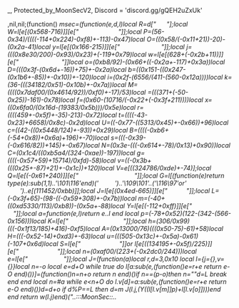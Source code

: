 _, Protected_by_MoonSecV2, Discord = 'discord.gg/gQEH2uZxUk'


,nil,nil;(function() _msec=(function(e,d,l)local R=d["​   ​​    "];local W=l[e[(0x568-716)]][e["                "]];local P=(56-0x34)/((((-114+0x224)-0xf8)+-113)-0x47)local O=((0x58/(-0x11+21))-20)-(0x2a-41)local y=l[e[(0x166-215)]][e["                   "]];local j=(((0x8e30/200)-0x93)/0x23)+(-119+0x79)local w=l[e[(628+(-0x2b+11))]][e["                "]]local o=(0xb8/92)-(0x66+((-0x2a+-117)+0x3a))local D=(((0x3f-(0x6d+-16))+75)+-0x2a)local b=((0x151-((0x247-(0x1b6+-85))+-0x10))+-120)local i=(0x2f-(6556/(411-(560-0x12a))))local k=(36-(((34182/0x51)-0x10b)+-0x7a))local M=((((0x7daf00/(0x4614/92))/0xf0)+-17)/53)local _=(((371+(-50-0x25))-161)-0x78)local f=(0x60-(10716/(-0x22+(-0x3f+211))))local x=((0x6fa0/(0x16d-(19383/0x5b)))/0x5e)local r=((((459+-0x5f)+-35)-213)-0x72)local t=((((-43-0x23)+6658)/0x8c)-0x2d)local U=((-0x77-((5313/0x45)+-0x66))+96)local c=((42-((0x5448/124)+-93))+0x29)local B=((((-0xb6+(-54+0x8))+0x6a)+196)+-70)local s=(((-0x39-(-0x616/82))+145)+-0x67)local N=(0x3e-(((-0x614+-78)/0x13)+0x90))local C=(0x1c4/((0xb5a4/(324-0xae))-197))local g=((((-0x57+59)+15714)/0xfd)-58)local v=((-0x3b+(((0x25+-87)+21)+-0x1c))+120)local V=e[((324786/0xde)+-74)];local Q=l[e[(-0x61+240)]][e["    ​              "]];local G=l[(function(e)return type(e):sub(1,1)..'\101\116'end)('  ​​    ')..'\109\101'..('\116\97'or'     ​  ')..e[(111452/0xbb)]];local J=l[e[(0x4ed-665)]][e["        "]];local L=(-0x3f+65)-(98-((-0x59+308)+-0x7b))local m=(-40+((0xd5330/113)/0xb8))-(0x5a+-88)local Y=l[e[(-112+0xff)]][e["                  "]];local a=function(e,l)return e..l end local p=(-78+0x52)*(122-(342-(566-0x156)))local K=l[e["      ​          "]];local h=(306/0x99)*(((-0x1f13/185)+416)-0xf5)local A=(0x13000/76)*(((0x50-75)-61)+58)local H=(((-0x52-14)+0xd3)+-63)local u=(((505-0x13c)+-0x5a)-0x61)*(-107+0x6d)local S=l[e["        ​ ​ "]]or l[e[((134195+-0x5f)/225)]][e["        ​ ​ "]];local n=(0xaf00/(223+(-0x2dc0/244)))local e=l[e["         ​  "]];local J=(function(a)local r,d=3,0x10 local l={j={},v={}}local n=-o local e=d+O while true do l[a:sub(e,(function()e=r+e return e-O end)())]=(function()n=n+o return n end)()if n==(p-o)then n=""d=L break end end local n=#a while e<n+O do l.v[d]=a:sub(e,(function()e=r+e return e-O end)())d=d+o if d%P==L then d=m J(l.j,(Y((l[l.v[m]]*p)+l[l.v[o]])))end end return w(l.j)end)("..:::MoonSec::..                ​  ​​       ​           ​                   ​     ​          ​       ​      ​  ​                 ​  ​         ​          ​                                                                               ​          ​                 ​ ​       ​        ​                   ​                   ​             ​​       ​                   ​        ​​                ​ ​            ​  ​               ​   ​                                        ​                    ​        ​                       ​                                       ​         ​        ​                  ​                                 ​​       ​            ​   ​             ​                ​             ​   ​     ​                                         ​   ​ ​                           ​            ​     ​                               ​     ​                 ​        ​           ​                  ​                         ​       ​​       ​          ​                   ​​                ​ ​            ​  ​               ​  ​                 ​                   ​                    ​        ​    ​                  ​                                   ​​       ​                                                                 ​​       ​                                 ​                ​ ​           ​        ​            ​                                  ​                     ​        ​     ​                    ​                ​                 ​​        ​       ​            ​    ​​                ​                 ​       ​            ​                                    ​             ​  ​     ​            ​                                      ​                      ​                     ​                                                ​   ​       ​         ​                                       ​               ​                     ​                  ​                  ​                ​    ​            ​                     ​      ​                              ​               ​       ​         ​ ​                                   ​      ​​    ​  ​        ​              ​         ​               ​                    ​​     ​        ​   ​     ​             ​                                           ​                   ​                           ​              ​         ​ ​​     ​                                    ​                 ​  ​    ​          ​ ​                                       ​               ​​       ​                           ​                                   ​ ​   ​                                ​    ​              ​                   ​  ​     ​       ​                                      ​                  ​        ​         ​                  ​                                ​​       ​          ​                       ​     ​         ​                  ​     ​                                ​                ​               ​             ​                        ​                                    ​       ​                        ​   ​                                     ​​       ​                                                ​ ​                         ​      ​                                                            ​ ​        ​     ​        ​        ​                 ​   ​                                 ​                  ​                                 ​​ ​     ​                              ​                ​             ​  ​     ​         ​  ​ ​                 ​                  ​                    ​        ​     ​                  ​                ​                  ​​        ​         ​                    ​ ​             ​               ​​       ​                              ​                ​            ​  ​     ​             ​                    ​                  ​                ​              ​     ​                                     ​                 ​​          ​         ​                  ​                ​                ​​       ​          ​                  ​                              ​  ​     ​            ​                    ​             ​                    ​        ​     ​  ​ ​             ​                  ​     ​          ​​        ​         ​                                   ​​               ​​       ​          ​                     ​     ​​                          ​               ​                                ​        ​                    ​         ​       ​                                  ​                 ​​        ​                           ​          ​    ​               ​​       ​          ​    ​             ​                 ​             ​        ​            ​                 ​                 ​                    ​​       ​     ​                  ​    ​           ​                 ​​        ​                         ​                                          ​               ​       ​    ​                                ​        ​    ​ ​ ​                      ​                                                        ​                   ​   ​                                             ​                  ​                        ​          ​​                      ​                                  ​ ​           ​  ​     ​                                ​                                ​   ​        ​                           ​                                      ​​        ​         ​   ​              ​                ​                        ​          ​                      ​         ​               ​        ​           ​        ​   ​     ​  ​               ​                ​   ​        ​                         ​ ​                               ​​                                    ​                ​               ​​       ​           ​ ​           ​   ​                ​            ​        ​         ​  ​ ​                                     ​                ​   ​        ​    ​                    ​                                   ​​        ​                         ​                                 ​             ​           ​                  ​                                       ​                                                  ​     ​                              ​     ​                                        ​             ​​       ​                          ​                                 ​​       ​         ​                                     ​ ​          ​  ​     ​            ​      ​                              ​                   ​​            ​                   ​               ​                 ​​       ​        ​          ​        ​                                 ​​       ​          ​                   ​                    ​              ​  ​                ​   ​                                    ​ ​                 ​       ​     ​                                   ​                   ​  ​     ​         ​                  ​               ​                         ​          ​                   ​                ​                   ​     ​                                 ​                ​               ​   ​        ​             ​        ​                ​              ​    ​                     ​​                                                              ​                           ​                  ​                                                                         ​    ​        ​​                   ​      ​                  ​              ​        ​​                                  ​                        ​​                         ​                                    ​    ​    ​                   ​       ​                      ​     ​                     ​​                   ​    ​                  ​                ​   ​                  ​               ​                                ​       ​                                                                               ​                                                           ​             ​                  ​                 ​ ​                     ​                                     ​    ​         ​         ​                                       ​                                          ​​                                       ​        ​     ​         ​                                    ​​                 ​                      ​                                          ​       ​                                                                  ​              ​   ​                       ​      ​      ​                                ​ ​             ​                              ​                    ​ ​  ​​  ​​                                    ​                    ​        ​                                                                                                       ​                                 ​    ​            ​                          ​                            ​                    ​    ​               ​                 ​           ​                 ​                  ​     ​                     ​​              ​               ​                 ​                 ​            ​                                                            ​      ​​  ​                                                                 ​  ​              ​                                                         ​           ​                        ​               ​​                                        ​      ​                                           ​    ​               ​                 ​       ​                                             ​          ​  ​                                                                 ​            ​  ​        ​                    ​                                                         ​                ​                   ​       ​                         ​  ​ ​                                            ​           ​        ​ ​     ​   ​                                                              ​       ​                                                                                                        ​  ​​             ​   ​                ​                                 ​         ​                            ​ ​                                                 ​         ​              ​          ​                      ​                   ​​    ​ ​​                  ​                           ​             ​   ​          ​ ​             ​                                     ​        ​         ​                                    ​  ​             ​     ​                  ​   ​                ​                                        ​                           ​   ​        ​                                      ​                                 ​                                                       ​                       ​                                                                      ​      ​           ​          ​    ​                                         ​                        ​        ​ ​                                               ​                     ​ ​   ​    ​                          ​                  ​                                                    ​    ​             ​                      ​                                                          ​                     ​                            ​                              ​                                    ​          ​         ​   ​            ​        ​ ​                                     ​      ​         ​           ​ ​   ​   ​                            ​                           ​  ​       ​           ​   ​                    ​       ​       ​                              ​               ​                                                           ​           ​    ​   ​   ​      ​​     ​                    ​                                                      ​                                  ​                        ​      ​                    ​             ​         ​               ​                                                              ​              ​                      ​                       ​​  ​     ​                            ​​            ​                      ​  ​                 ​​                 ​     ​                                    ​              ​                    ​                               ​  ​         ​                                                                              ​    ​            ​                    ​                ​                                   ​      ​                     ​                                                                ​                    ​                       ​               ​                               ​  ​              ​                           ​​                   ​       ​          ​​​  ​                                         ​                    ​  ​   ​     ​​            ​                                          ​    ​  ​                                                                           ​     ​                        ​                             ​      ​                                                                                      ​                        ​       ​         ​                     ​              ​                           ​  ​                                       ​  ​          ​         ​         ​                           ​                   ​    ​                                     ​      ​                 ​   ​         ​     ​        ​                  ​                                          ​                      ​            ​    ​            ​    ​   ​    ​       ​                             ​  ​            ​                                       ​                                   ​               ​         ​                                     ​       ​  ​          ​                              ​                                    ​             ​​                        ​   ​     ​              ​               ​    ​  ​       ​                          ​                                       ​   ​                     ​            ​                  ​    ​    ​    ​                       ​    ​                                         ​                    ​​                                                                                           ​              ​                    ​                ​                                        ​​                                                                   ​    ​        ​                  ​​                                ​        ​         ​                                        ​               ​  ​                ​   ​                    ​     ​             ​            ​                         ​                                            ​                            ​      ​                                                                                        ​               ​           ​                                            ​  ​                   ​            ​                     ​                 ​​        ​         ​                   ​​                                  ​​        ​           ​                  ​                 ​            ​        ​            ​ ​                 ​                 ​                ​   ​        ​     ​   ​   ​           ​  ​            ​                 ​​        ​                          ​ ​               ​                ​​       ​           ​                  ​      ​          ​              ​  ​                  ​                   ​                ​               ​   ​        ​       ​                    ​                ​                   ​       ​          ​                  ​               ​                 ​​      ​                    ​             ​                ​             ​  ​     ​            ​                                   ​                   ​        ​       ​                                     ​                   ​        ​         ​                  ​                 ​               ​​ ​     ​          ​                      ​                       ​      ​  ​                  ​                  ​                ​               ​   ​        ​     ​            ​                     ​                ​        ​         ​ ​                ​                ​                ​​                  ​                   ​                                  ​                                       ​                                 ​   ​        ​     ​                    ​                  ​ ​              ​​        ​         ​                                   ​        ​       ​​       ​          ​                ​               ​             ​  ​     ​                                  ​                                 ​    ​       ​                          ​                  ​                   ​​        ​         ​                                     ​                                        ​                  ​                ​                ​     ​          ​                      ​                                    ​   ​        ​           ​              ​                ​       ​        ​​        ​          ​                  ​                  ​               ​​       ​           ​                                    ​             ​  ​     ​            ​                    ​                ​                ​  ​                                    ​                ​                                              ​                          ​                          ​                  ​       ​       ​                                 ​        ​    ​             ​          ​                 ​                ​   ​                                 ​                   ​​                ​​                   ​        ​       ​           ​               ​                                                ​                             ​                             ​       ​              ​           ​                   ​             ​               ​                ​    ​ ​                            ​     ​    ​​         ​                                       ​           ​     ​                ​             ​                                     ​     ​  ​         ​    ​                                  ​          ​                                         ​  ​     ​                     ​     ​​  ​ ​            ​                                                         ​                         ​     ​                 ​  ​                     ​          ​                    ​      ​                          ​ ​ ​                  ​​                        ​   ​     ​   ​                ​                                              ​                 ​        ​                              ​      ​  ​          ​  ​                    ​      ​                            ​  ​                           ​         ​                              ​                ​                  ​                        ​                                             ​                                    ​         ​     ​        ​  ​                                ​        ​    ​            ​                                                           ​                                        ​​                ​                                                                         ​           ​    ​​      ​         ​                      ​                                  ​                ​     ​         ​   ​       ​                     ​  ​                                ​         ​      ​      ​              ​             ​                                                   ​     ​                              ​ ​                     ​           ​        ​     ​                                    ​      ​       ​                   ​         ​                                                           ​​       ​          ​         ​                ​                  ​       ​ ​                               ​  ​  ​                                       ​           ​              ​                                                     ​         ​                        ​     ​          ​   ​       ​                                ​       ​     ​                                                    ​              ​  ​     ​ ​                          ​                                     ​ ​                           ​          ​ ​                            ​        ​   ​  ​                                                               ​                                         ​          ​    ​                                                    ​                                             ​​     ​                       ​        ​   ​               ​​                ​     ​      ​                                                  ​             ​​         ​  ​   ​                                   ​  ​                           ​  ​            ​               ​    ​             ​             ​     ​                        ​               ​                 ​    ​                 ​               ​          ​       ​               ​​                                       ​                             ​  ​                    ​                                          ​                      ​       ​     ​                                    ​                 ​        ​                           ​ ​             ​                 ​​       ​         ​           ​           ​​                            ​  ​                ​  ​                                 ​                   ​       ​     ​      ​        ​                   ​                 ​​        ​ ​                          ​                                 ​​       ​    ​    ​                  ​                ​            ​                   ​  ​                                    ​ ​                          ​       ​                ​                     ​             ​​       ​                        ​                                   ​​       ​          ​                   ​   ​           ​ ​               ​        ​         ​  ​                                  ​     ​           ​                         ​              ​                                 ​​​       ​ ​                              ​                ​  ​            ​​      ​           ​                          ​       ​ ​          ​        ​              ​                    ​               ​                  ​   ​        ​         ​               ​ ​                                ​​        ​             ​              ​                 ​                  ​        ​           ​​            ​                    ​                 ​           ​                                 ​                                 ​  ​​                                  ​                                   ​         ​         ​​​          ​​   ​                 ​ ​                                    ​                                   ​                  ​      ​            ​                    ​ ​     ​   ​   ​                 ​  ​​        ​                          ​                                       ​         ​          ​                 ​                  ​ ​         ​   ​​       ​           ​ ​                      ​         ​              ​        ​            ​                 ​   ​                  ​             ​  ​ ​​              ​                     ​ ​         ​                      ​                                      ​                 ​                   ​      ​           ​ ​      ​         ​                   ​ ​          ​         ​         ​​ ​                                        ​                 ​            ​     ​                   ​   ​             ​                  ​​​       ​                         ​                                  ​​       ​          ​                 ​​                  ​ ​          ​  ​     ​         ​   ​ ​    ​                              ​ ​                              ​     ​  ​                 ​                ​                 ​ ​      ​        ​          ​        ​ ​                                 ​​      ​                              ​       ​          ​             ​         ​           ​             ​                      ​                            ​     ​                             ​     ​                   ​​         ​       ​                   ​           ​                    ​​        ​                              ​     ​                       ​  ​                   ​                  ​         ​       ​                           ​     ​              ​                     ​                  ​        ​        ​                   ​                ​                ​​       ​                            ​        ​                        ​       ​                             ​                 ​                  ​   ​       ​      ​             ​                     ​                  ​       ​         ​                                      ​                ​​                  ​          ​       ​                                ​                                  ​  ​                                 ​  ​        ​      ​                                        ​                 ​        ​         ​     ​                            ​                                       ​                 ​       ​                 ​      ​     ​          ​                   ​    ​                               ​  ​       ​       ​                                        ​                  ​        ​         ​​                 ​                 ​                 ​​       ​         ​                   ​                                 ​     ​                               ​                  ​                    ​   ​          ​     ​                                    ​                ​ ​     ​         ​​           ​                        ​                ​​       ​           ​                    ​                                ​                                ​  ​                                  ​  ​        ​      ​                    ​                   ​                ​        ​​        ​​                                      ​                                     ​                  ​                                  ​  ​     ​  ​                  ​        ​                                  ​  ​       ​                     ​    ​                  ​                 ​        ​         ​​​              ​                ​ ​                                 ​                 ​                   ​                  ​    ​          ​      ​              ​ ​     ​       ​                  ​   ​                                  ​                                        ​         ​         ​               ​                 ​            ​             ​         ​              ​                   ​             ​         ​          ​                     ​                   ​                ​  ​          ​         ​              ​                                 ​ ​                                 ​​                ​                ​​      ​           ​        ​         ​                   ​              ​       ​            ​                                      ​                 ​            ​     ​                    ​                      ​           ​  ​         ​                       ​​    ​                            ​​       ​         ​                    ​                   ​               ​                  ​  ​                                      ​                    ​        ​     ​            ​        ​           ​​                 ​   ​          ​                        ​     ​                             ​​      ​            ​                             ​       ​ ​            ​  ​     ​            ​ ​    ​                               ​                                     ​                 ​  ​                                ​ ​        ​        ​          ​       ​ ​                               ​​       ​          ​                   ​                     ​              ​  ​                    ​ ​               ​           ​      ​              ​    ​        ​     ​                        ​             ​                  ​​        ​       ​          ​       ​ ​               ​         ​     ​​      ​         ​         ​          ​                              ​  ​                  ​             ​                    ​       ​                     ​     ​                      ​              ​                 ​         ​         ​                   ​                                      ​​ ​                  ​                   ​ ​                       ​         ​                              ​         ​                ​          ​           ​          ​     ​  ​               ​                  ​                ​       ​         ​                                     ​               ​​         ​         ​                   ​                                ​                                ​  ​                        ​         ​  ​       ​     ​    ​                               ​         ​        ​                  ​                                    ​                           ​           ​                   ​       ​         ​                 ​ ​   ​          ​          ​        ​                                  ​    ​        ​                    ​     ​                     ​                 ​​                  ​​​              ​         ​      ​                                  ​                 ​                 ​                   ​     ​  ​         ​      ​             ​       ​                             ​  ​        ​    ​                      ​                                    ​         ​          ​                                     ​       ​       ​        ​            ​                        ​           ​     ​       ​        ​             ​      ​              ​               ​    ​             ​   ​        ​                        ​                    ​              ​                    ​                  ​                ​ ​     ​  ​    ​​       ​         ​                                        ​​            ​       ​            ​                    ​                                      ​  ​    ​             ​              ​                                 ​                                      ​​               ​       ​         ​     ​           ​        ​​                        ​            ​        ​            ​                                       ​                ​                                      ​        ​                           ​          ​                            ​                                  ​​      ​            ​                                     ​ ​            ​  ​     ​            ​ ​    ​                               ​                                     ​                    ​                                ​​       ​                          ​                  ​​           ​​       ​      ");local w=(0x38fa/221)local d=35 local l=o;local e={}e={[(103-(285-0xb7))]=function()local r,a,o,e=y(J,l,l+j);l=l+u;d=(d+(w*u))%n;return(((e+d-(w)+h*(u*P))%h)*((P*A)^P))+(((o+d-(w*P)+h*(P^j))%n)*(h*n))+(((a+d-(w*j)+A)%n)*h)+((r+d-(w*u)+A)%n);end,[(27+-0x19)]=function(e,e,e)local e=y(J,l,l);l=l+O;d=(d+(w))%n;return((e+d-(w)+A)%h);end,[(74+-0x47)]=function()local e,o=y(J,l,l+P);d=(d+(w*P))%n;l=l+P;return(((o+d-(w)+h*(P*u))%h)*n)+((e+d-(w*P)+n*(P^j))%h);end,[(92-(0x3700/160))]=function(d,e,l)if l then local e=(d/P^(e-o))%P^((l-O)-(e-o)+O);return e-e%o;else local e=P^(e-O);return(d%(e+e)>=e)and o or m;end;end,[(0x49-68)]=function()local l=e[(36+-0x23)]();local a=e[(0x1a-25)]();local r=o;local d=(e[(300/0x4b)](a,O,p+u)*(P^(p*P)))+l;local l=e[(56+-0x34)](a,21,31);local e=((-o)^e[((148-0x76)+-26)](a,32));if(l==m)then if(d==L)then return e*m;else l=O;r=L;end;elseif(l==(h*(P^j))-O)then return(d==m)and(e*(O/L))or(e*(m/L));end;return W(e,l-((n*(u))-o))*(r+(d/(P^H)));end,[((0x16134/137)/0x6e)]=function(a,r,r)local r;if(not a)then a=e[(0x8a/(237+-0x63))]();if(a==m)then return'';end;end;r=Q(J,l,l+a-o);l=l+a;local e=''for l=O,#r do e=V(e,Y((y(Q(r,l,l))+d)%n))d=(d+w)%h end return e;end}local function A(...)return{...},K('#',...)end local function J()local r={};local i={};local l={};local a={r,i,nil,l};local d={}local c=((0xcb+-117)-0x39)local n={[(-0x26+40)]=(function(l)return not(#l==e[(48/0x18)]())end),[(0x64-(271-0xae))]=(function(l)return e[(0x5b-86)]()end),[(0x61-96)]=(function(l)return e[(29-0x17)]()end),[(548/0x89)]=(function(l)local o=e[(0x402/171)]()local l=''local e=1 for d=1,#o do e=(e+c)%n l=V(l,Y((y(o:sub(d,d))+e)%h))end return l end)};a[3]=e[(0x38-54)]();for e=O,e[((0x4b72/174)/111)]()do i[e-O]=J();end;local l=e[(0x36-(0x4c3/23))]()for l=1,l do local e=e[(0x54-82)]();local o;local e=n[e%(-0x4f+110)];d[l]=e and e({});end;for a=1,e[(-97+(0x136-212))]()do local l=e[((613-0x15d)/132)]();if(e[(0x2ec/187)](l,o,O)==L)then local i=e[((142-0x55)-0x35)](l,P,j);local n=e[(134-0x82)](l,u,P+u);local l={e[(-0x37+(14442/0xf9))](),e[(372/0x7c)](),nil,nil};local c={[(0/(0xd5+-21))]=function()l[b]=e[(0x57/29)]();l[N]=e[(0x1e+(-0x17a/14))]();end,[(0x70-111)]=function()l[D]=e[(-0x33+52)]();end,[(0x45+(-0xb41/43))]=function()l[M]=e[((0x61+-72)+-24)]()-(P^p)end,[((23+-0x7b)+103)]=function()l[_]=e[(-0x17+24)]()-(P^p)l[s]=e[((18249/0x4d)/79)]();end};c[i]();if(e[(-43+0x2f)](n,O,o)==O)then l[x]=d[l[t]]end if(e[(97-(243-0x96))](n,P,P)==o)then l[_]=d[l[b]]end if(e[(29-0x19)](n,j,j)==O)then l[C]=d[l[C]]end r[a]=l;end end;return a;end;local function m(e,u,w)local n=e[P];local h=e[j];local V=e[o];return(function(...)local y=A local A=K('#',...)-O;local l=o;local Y={};local L={};local J={...};local e=o e*=-1 local j=e;local d={};local p=n;local h=h;local n=V;for e=0,A do if(e>=h)then Y[e-h]=J[e+O];else d[e]=J[e+o];end;end;local e=A-h+o local e;local h;while true do e=n[l];h=e[(-80+0x51)];a=(716896)while(-107+0xa1)>=h do a-= a a=(4131420)while(146-0x78)>=h do a-= a a=(8917666)while(-87+0x63)>=h do a-= a a=(1631286)while(205/0x29)>=h do a-= a a=(1879664)while(-78+0x50)>=h do a-= a a=(2046205)while(-0x1c+28)>=h do a-= a d[e[x]][d[e[b]]]=d[e[v]];break;end while(a)/((0x585-748))==3077 do a=(7904468)while((213-0x7f)-85)<h do a-= a local h;local a;d[e[r]]=w[e[D]];l=l+o;e=n[l];d[e[U]]=d[e[i]][e[g]];l=l+o;e=n[l];d[e[t]]=e[_];l=l+o;e=n[l];d[e[c]]=e[D];l=l+o;e=n[l];d[e[c]]=e[D];l=l+o;e=n[l];a=e[U]d[a]=d[a](S(d,a+o,e[b]))l=l+o;e=n[l];d[e[U]][e[D]]=d[e[N]];l=l+o;e=n[l];d[e[x]][e[D]]=e[B];l=l+o;e=n[l];d[e[x]]=d[e[M]][e[s]];l=l+o;e=n[l];a=e[t];h=d[e[M]];d[a+1]=h;d[a]=h[e[B]];break end while 3718==(a)/((4294-0x878))do d[e[t]]();break end;break;end break;end while(a)/(((1033074+-0x45)/255))==464 do a=(8244839)while(0x73+-112)>=h do a-= a local e=e[c]d[e]=d[e](S(d,e+o,j))break;end while 2131==(a)/(((-0x30c0/208)+0xf59))do a=(11538852)while h>(0x3c-56)do a-= a d[e[c]]=d[e[_]]%e[C];break end while(a)/((0x1ea4-3951))==2964 do d[e[x]]=e[i];break end;break;end break;end break;end while(a)/((0xe5c-1899))==918 do a=(8828406)while h<=(1160/0x91)do a-= a a=(2340199)while h<=(54-0x30)do a-= a local a;d[e[U]]=e[_];l=l+o;e=n[l];d[e[U]]=e[b];l=l+o;e=n[l];d[e[U]]=e[D];l=l+o;e=n[l];a=e[f]d[a]=d[a](S(d,a+o,e[D]))l=l+o;e=n[l];d[e[r]][e[i]]=d[e[g]];l=l+o;e=n[l];d[e[c]]=w[e[k]];l=l+o;e=n[l];d[e[x]]=d[e[k]][e[s]];l=l+o;e=n[l];d[e[t]]=e[D];l=l+o;e=n[l];d[e[x]]=e[b];l=l+o;e=n[l];d[e[r]]=e[i];break;end while 3617==(a)/((-0x1d+(1381-0x2c1)))do a=(7689660)while(0x230/(0x5a0/18))<h do a-= a local a;d[e[U]]=d[e[_]][e[g]];l=l+o;e=n[l];d[e[U]]=e[b];l=l+o;e=n[l];d[e[t]]=e[i];l=l+o;e=n[l];d[e[r]]=e[k];l=l+o;e=n[l];d[e[x]]=e[_];l=l+o;e=n[l];a=e[c]d[a]=d[a](S(d,a+o,e[k]))l=l+o;e=n[l];d[e[t]][e[M]]=d[e[N]];l=l+o;e=n[l];d[e[t]][e[D]]=e[s];l=l+o;e=n[l];d[e[x]][e[M]]=d[e[C]];l=l+o;e=n[l];d[e[x]]=w[e[D]];break end while 2865==(a)/(((16595172/0xe5)/27))do local a;d[e[x]]=e[M];l=l+o;e=n[l];d[e[U]]=e[b];l=l+o;e=n[l];d[e[c]]=e[k];l=l+o;e=n[l];d[e[f]]=e[i];l=l+o;e=n[l];a=e[t]d[a]=d[a](S(d,a+o,e[b]))l=l+o;e=n[l];d[e[U]][e[D]]=d[e[g]];l=l+o;e=n[l];d[e[c]]=w[e[i]];l=l+o;e=n[l];d[e[U]]=d[e[D]][e[N]];l=l+o;e=n[l];d[e[t]]=d[e[M]][e[v]];l=l+o;e=n[l];d[e[t]][e[M]]=d[e[N]];break end;break;end break;end while(a)/((5918-0xba8))==3009 do a=(6032672)while h<=(0x19a/(192-0x97))do a-= a a=(200988)while(0x5df/167)<h do a-= a local l=e[r];local o=d[e[b]];d[l+1]=o;d[l]=o[e[N]];break end while 1861==(a)/((0xdd+-113))do u[e[M]]=d[e[U]];break end;break;end while(a)/((-0x52+(0x767+-117)))==3557 do a=(75772)while(0x3e-51)<h do a-= a local e={d,e};e[o][e[P][x]]=e[P][N]+e[P][i];break end while 19==(a)/((0x1fa3-4111))do local h;local a;d[e[c]]=d[e[b]][e[g]];l=l+o;e=n[l];d[e[U]]=e[b];l=l+o;e=n[l];a=e[U]d[a]=d[a](d[a+O])l=l+o;e=n[l];d[e[U]]=w[e[i]];l=l+o;e=n[l];d[e[f]]=d[e[k]][e[B]];l=l+o;e=n[l];d[e[r]]=e[M];l=l+o;e=n[l];a=e[x]d[a]=d[a](d[a+O])l=l+o;e=n[l];d[e[r]]=w[e[i]];l=l+o;e=n[l];d[e[f]]=d[e[i]][e[B]];l=l+o;e=n[l];d[e[c]]=e[D];l=l+o;e=n[l];a=e[x]d[a]=d[a](d[a+O])l=l+o;e=n[l];d[e[t]]=w[e[D]];l=l+o;e=n[l];d[e[c]]=d[e[M]][e[C]];l=l+o;e=n[l];d[e[U]]=e[_];l=l+o;e=n[l];a=e[f]d[a]=d[a](d[a+O])l=l+o;e=n[l];d[e[r]]=w[e[i]];l=l+o;e=n[l];d[e[t]]=d[e[i]][e[B]];l=l+o;e=n[l];d[e[r]]=e[D];l=l+o;e=n[l];a=e[c]d[a]=d[a](d[a+O])l=l+o;e=n[l];d[e[r]]=w[e[M]];l=l+o;e=n[l];d[e[c]]=d[e[i]][e[N]];l=l+o;e=n[l];d[e[t]]=e[D];l=l+o;e=n[l];a=e[t]d[a]=d[a](d[a+O])l=l+o;e=n[l];d[e[r]]=w[e[M]];l=l+o;e=n[l];d[e[c]]=d[e[b]][e[g]];l=l+o;e=n[l];d[e[U]]=e[b];l=l+o;e=n[l];a=e[c]d[a]=d[a](d[a+O])l=l+o;e=n[l];d[e[r]]=w[e[b]];l=l+o;e=n[l];d[e[c]]=d[e[D]][e[C]];l=l+o;e=n[l];d[e[x]]=e[b];l=l+o;e=n[l];a=e[c]d[a]=d[a](d[a+O])l=l+o;e=n[l];d[e[U]]=w[e[k]];l=l+o;e=n[l];d[e[x]]=d[e[M]][e[s]];l=l+o;e=n[l];d[e[x]]=e[k];l=l+o;e=n[l];a=e[x]d[a]=d[a](d[a+O])l=l+o;e=n[l];d[e[t]]=w[e[M]];l=l+o;e=n[l];d[e[r]]=d[e[i]][e[N]];l=l+o;e=n[l];d[e[t]]=e[M];l=l+o;e=n[l];a=e[U]d[a]=d[a](d[a+O])l=l+o;e=n[l];d[e[x]]=w[e[b]];l=l+o;e=n[l];d[e[x]]=d[e[k]][e[g]];l=l+o;e=n[l];d[e[U]]=e[_];l=l+o;e=n[l];a=e[c]d[a]=d[a](d[a+O])l=l+o;e=n[l];d[e[t]]=w[e[M]];l=l+o;e=n[l];d[e[f]]=d[e[b]][e[N]];l=l+o;e=n[l];d[e[f]]=e[i];l=l+o;e=n[l];a=e[f]d[a]=d[a](d[a+O])l=l+o;e=n[l];d[e[U]]=w[e[_]];l=l+o;e=n[l];d[e[r]]=d[e[b]][e[v]];l=l+o;e=n[l];d[e[r]]=e[D];l=l+o;e=n[l];a=e[x]d[a]=d[a](d[a+O])l=l+o;e=n[l];d[e[r]]=w[e[_]];l=l+o;e=n[l];d[e[f]]=d[e[b]][e[B]];l=l+o;e=n[l];d[e[x]]=e[_];l=l+o;e=n[l];a=e[t]d[a]=d[a](d[a+O])l=l+o;e=n[l];d[e[x]]=w[e[i]];l=l+o;e=n[l];d[e[f]]=d[e[_]][e[N]];l=l+o;e=n[l];d[e[f]]=e[i];l=l+o;e=n[l];a=e[t]d[a]=d[a](d[a+O])l=l+o;e=n[l];d[e[U]]=w[e[M]];l=l+o;e=n[l];a=e[r];h=d[e[b]];d[a+1]=h;d[a]=h[e[N]];l=l+o;e=n[l];d[e[x]]=e[i];l=l+o;e=n[l];a=e[r]d[a]=d[a](S(d,a+o,e[b]))l=l+o;e=n[l];d[e[c]]=d[e[i]];l=l+o;e=n[l];d[e[U]]=e[i];l=l+o;e=n[l];d[e[r]][e[_]]=e[s];l=l+o;e=n[l];d[e[c]]=w[e[k]];l=l+o;e=n[l];d[e[r]]=d[e[b]][e[B]];l=l+o;e=n[l];d[e[c]][e[k]]=d[e[N]];l=l+o;e=n[l];d[e[U]]=w[e[i]];l=l+o;e=n[l];d[e[t]]=d[e[D]][e[N]];l=l+o;e=n[l];d[e[x]]=d[e[D]][e[s]];l=l+o;e=n[l];d[e[r]][e[M]]=d[e[B]];l=l+o;e=n[l];d[e[t]][e[k]]=e[C];l=l+o;e=n[l];d[e[r]][e[i]]=d[e[B]];l=l+o;e=n[l];d[e[t]]=w[e[D]];l=l+o;e=n[l];d[e[f]]=d[e[b]][e[C]];l=l+o;e=n[l];d[e[c]]=e[i];l=l+o;e=n[l];d[e[r]]=e[M];l=l+o;e=n[l];d[e[c]]=e[b];break end;break;end break;end break;end break;end while 3257==(a)/((0x157b-2761))do a=(10830105)while(147-0x80)>=h do a-= a a=(3199690)while h<=(0x6c+-93)do a-= a a=(1090440)while(-0x47+84)>=h do a-= a d[e[U]]=d[e[i]]-d[e[C]];break;end while(a)/((4706-0x948))==468 do a=(14084850)while(0x826/149)<h do a-= a w[e[i]]=d[e[f]];break end while(a)/((519870/0x81))==3495 do d[e[U]]();break end;break;end break;end while(a)/((259116/0x84))==1630 do a=(954883)while(-0x4b+92)>=h do a-= a a=(6538920)while h>(-0x7e+142)do a-= a if(d[e[U]]~=e[v])then l=l+O;else l=e[M];end;break end while(a)/((3535-0x703))==3758 do local a;d[e[t]]=u[e[i]];l=l+o;e=n[l];d[e[f]][e[_]]=e[v];l=l+o;e=n[l];d[e[r]]=w[e[M]];l=l+o;e=n[l];d[e[c]]=e[i];l=l+o;e=n[l];a=e[r]d[a](d[a+O])l=l+o;e=n[l];d[e[f]]=u[e[D]];l=l+o;e=n[l];d[e[f]][e[b]]=e[s];l=l+o;e=n[l];d[e[r]]=w[e[_]];l=l+o;e=n[l];d[e[f]]=e[_];l=l+o;e=n[l];a=e[c]d[a](d[a+O])l=l+o;e=n[l];d[e[c]]=u[e[M]];l=l+o;e=n[l];d[e[t]][e[i]]=e[C];l=l+o;e=n[l];d[e[U]]=w[e[b]];l=l+o;e=n[l];d[e[x]]=e[k];l=l+o;e=n[l];a=e[t]d[a](d[a+O])l=l+o;e=n[l];d[e[U]]=w[e[M]];l=l+o;e=n[l];d[e[U]]=e[_];l=l+o;e=n[l];a=e[U]d[a](d[a+O])l=l+o;e=n[l];d[e[x]]=u[e[b]];l=l+o;e=n[l];d[e[r]][e[_]]=e[N];l=l+o;e=n[l];d[e[t]]=w[e[_]];l=l+o;e=n[l];d[e[t]]=e[k];l=l+o;e=n[l];a=e[c]d[a](d[a+O])l=l+o;e=n[l];d[e[c]]=u[e[_]];l=l+o;e=n[l];d[e[f]][e[M]]=e[v];l=l+o;e=n[l];do return end;break end;break;end while 551==(a)/((0x706+-65))do a=(2406560)while h>(-0x65+119)do a-= a d[e[U]][d[e[_]]]=d[e[B]];break end while 2080==(a)/(((-70-0x19)+0x4e4))do if(d[e[r]]~=e[v])then l=l+O;else l=e[b];end;break end;break;end break;end break;end while 3315==(a)/((6566-(6617-0xcf6)))do a=(17616)while(110/0x5)>=h do a-= a a=(3049760)while(0x5d-73)>=h do a-= a local l=e[x]d[l]=d[l](S(d,l+o,e[k]))break;end while(a)/((0x879e4/204))==1120 do a=(2829706)while(0x690/80)<h do a-= a local a;d[e[x]]=u[e[_]];l=l+o;e=n[l];d[e[U]][e[k]]=e[B];l=l+o;e=n[l];d[e[t]]=w[e[i]];l=l+o;e=n[l];d[e[f]]=e[_];l=l+o;e=n[l];a=e[t]d[a](d[a+O])l=l+o;e=n[l];d[e[f]]=u[e[i]];l=l+o;e=n[l];d[e[c]][e[D]]=e[B];l=l+o;e=n[l];d[e[t]]=w[e[b]];l=l+o;e=n[l];d[e[U]]=e[D];l=l+o;e=n[l];a=e[r]d[a](d[a+O])l=l+o;e=n[l];d[e[r]]=u[e[i]];l=l+o;e=n[l];d[e[f]][e[b]]=e[B];l=l+o;e=n[l];d[e[c]]=w[e[_]];l=l+o;e=n[l];d[e[x]]=e[b];l=l+o;e=n[l];a=e[f]d[a](d[a+O])l=l+o;e=n[l];d[e[t]]=w[e[D]];l=l+o;e=n[l];d[e[f]]=e[i];l=l+o;e=n[l];a=e[x]d[a](d[a+O])l=l+o;e=n[l];d[e[f]]=u[e[k]];l=l+o;e=n[l];d[e[U]][e[_]]=e[s];l=l+o;e=n[l];d[e[r]]=w[e[M]];l=l+o;e=n[l];d[e[x]]=e[b];l=l+o;e=n[l];a=e[f]d[a](d[a+O])l=l+o;e=n[l];d[e[U]]=u[e[i]];l=l+o;e=n[l];d[e[r]][e[D]]=e[B];l=l+o;e=n[l];d[e[c]]=u[e[i]];l=l+o;e=n[l];d[e[c]]=d[e[M]][e[N]];l=l+o;e=n[l];if(d[e[f]]~=e[s])then l=l+O;else l=e[M];end;break end while(a)/((-0x1c+1091))==2662 do d[e[t]]=d[e[D]]%e[s];break end;break;end break;end while(a)/(((204805+-0x13)/0xba))==16 do a=(624726)while h<=(2304/0x60)do a-= a a=(1784666)while h>(134-0x6f)do a-= a local o=e[r];local n=d[o]local a=d[o+2];if(a>0)then if(n>d[o+1])then l=e[i];else d[o+3]=n;end elseif(n<d[o+1])then l=e[i];else d[o+3]=n;end break end while 827==(a)/((4385-0x8b3))do if d[e[x]]then l=l+o;else l=e[i];end;break end;break;end while(a)/((-102+0x454))==621 do a=(3420464)while(0x1130/176)<h do a-= a u[e[_]]=d[e[r]];break end while(a)/(((0x56b69-177597)/130))==2504 do local o=e[f];local n=d[o]local a=d[o+2];if(a>0)then if(n>d[o+1])then l=e[k];else d[o+3]=n;end elseif(n<d[o+1])then l=e[M];else d[o+3]=n;end break end;break;end break;end break;end break;end break;end while(a)/((-29+0xea7))==1110 do a=(11942700)while h<=(0x3c+-20)do a-= a a=(1519560)while((0xd4+-66)-113)>=h do a-= a a=(7821609)while(0x75-88)>=h do a-= a a=(6532370)while h<=((-11187/0x71)+0x7e)do a-= a d[e[c]]=e[D];break;end while 2834==(a)/((4732-0x97b))do a=(1884888)while(76-0x30)<h do a-= a local x=p[e[i]];local r;local o={};r=G({},{__index=function(l,e)local e=o[e];return e[1][e[2]];end,__newindex=function(d,e,l)local e=o[e]e[1][e[2]]=l;end;});for a=1,e[C]do l=l+O;local e=n[l];if e[(-36+0x25)]==41 then o[a-1]={d,e[b]};else o[a-1]={u,e[D]};end;L[#L+1]=o;end;d[e[f]]=m(x,r,w);break end while 846==(a)/((2273+-0x2d))do d[e[U]]=(e[M]~=0);break end;break;end break;end while 2837==(a)/((636867/0xe7))do a=(7216726)while(122+-0x5b)>=h do a-= a a=(144339)while(162-(29700/0xe1))<h do a-= a if(d[e[x]]==d[e[C]])then l=l+O;else l=e[D];end;break end while(a)/((0xea5+-48))==39 do local a;a=e[x]d[a](S(d,a+O,e[b]))l=l+o;e=n[l];d[e[c]][e[i]]=e[C];l=l+o;e=n[l];d[e[r]][e[b]]=d[e[B]];l=l+o;e=n[l];d[e[U]][e[D]]=e[B];l=l+o;e=n[l];d[e[f]][e[i]]=d[e[B]];l=l+o;e=n[l];d[e[r]]=w[e[i]];l=l+o;e=n[l];d[e[t]]=d[e[_]][e[g]];l=l+o;e=n[l];d[e[f]]=e[D];l=l+o;e=n[l];d[e[c]]=e[k];l=l+o;e=n[l];d[e[U]]=e[D];l=l+o;e=n[l];a=e[U]d[a]=d[a](S(d,a+o,e[b]))l=l+o;e=n[l];d[e[c]][e[k]]=d[e[B]];l=l+o;e=n[l];d[e[x]][e[M]]=e[B];l=l+o;e=n[l];d[e[x]]=w[e[_]];l=l+o;e=n[l];d[e[t]]=d[e[k]][e[N]];l=l+o;e=n[l];d[e[x]]=e[_];l=l+o;e=n[l];d[e[t]]=e[i];l=l+o;e=n[l];d[e[x]]=e[M];l=l+o;e=n[l];d[e[t]]=e[b];l=l+o;e=n[l];a=e[U]d[a]=d[a](S(d,a+o,e[D]))l=l+o;e=n[l];d[e[f]][e[i]]=d[e[B]];l=l+o;e=n[l];d[e[c]]=w[e[D]];l=l+o;e=n[l];d[e[c]]=d[e[M]][e[s]];l=l+o;e=n[l];d[e[r]]=e[M];l=l+o;e=n[l];d[e[x]]=e[i];l=l+o;e=n[l];d[e[x]]=e[b];l=l+o;e=n[l];d[e[f]]=e[i];l=l+o;e=n[l];a=e[t]d[a]=d[a](S(d,a+o,e[k]))l=l+o;e=n[l];d[e[r]][e[D]]=d[e[s]];l=l+o;e=n[l];d[e[U]][e[M]]=e[C];l=l+o;e=n[l];d[e[x]][e[M]]=d[e[C]];l=l+o;e=n[l];d[e[t]]=w[e[b]];l=l+o;e=n[l];d[e[x]]=d[e[_]][e[C]];l=l+o;e=n[l];d[e[t]]=e[D];l=l+o;e=n[l];d[e[t]]=e[_];l=l+o;e=n[l];d[e[r]]=e[M];l=l+o;e=n[l];a=e[x]d[a]=d[a](S(d,a+o,e[i]))l=l+o;e=n[l];d[e[f]][e[k]]=d[e[C]];l=l+o;e=n[l];d[e[x]][e[i]]=e[s];l=l+o;e=n[l];d[e[f]]=w[e[b]];l=l+o;e=n[l];d[e[x]]=d[e[i]][e[v]];l=l+o;e=n[l];d[e[x]]=e[i];l=l+o;e=n[l];d[e[c]]=e[_];l=l+o;e=n[l];d[e[r]]=e[M];l=l+o;e=n[l];d[e[r]]=e[k];l=l+o;e=n[l];a=e[f]d[a]=d[a](S(d,a+o,e[k]))l=l+o;e=n[l];d[e[x]][e[D]]=d[e[g]];l=l+o;e=n[l];d[e[U]]=w[e[_]];l=l+o;e=n[l];d[e[x]]=d[e[i]][e[N]];l=l+o;e=n[l];d[e[U]]=d[e[k]][e[B]];l=l+o;e=n[l];d[e[t]][e[D]]=d[e[s]];l=l+o;e=n[l];d[e[f]][e[M]]=e[C];l=l+o;e=n[l];d[e[x]]=w[e[k]];l=l+o;e=n[l];d[e[x]]=d[e[D]][e[v]];l=l+o;e=n[l];d[e[f]]=e[k];l=l+o;e=n[l];d[e[f]]=e[_];l=l+o;e=n[l];d[e[x]]=e[D];l=l+o;e=n[l];a=e[f]d[a]=d[a](S(d,a+o,e[_]))l=l+o;e=n[l];d[e[r]][e[D]]=d[e[N]];l=l+o;e=n[l];d[e[t]][e[k]]=e[B];l=l+o;e=n[l];d[e[r]][e[k]]=d[e[s]];l=l+o;e=n[l];d[e[r]]=w[e[D]];l=l+o;e=n[l];d[e[c]]=d[e[D]][e[v]];l=l+o;e=n[l];d[e[c]]=e[b];l=l+o;e=n[l];d[e[x]]=e[b];l=l+o;e=n[l];d[e[r]]=e[_];l=l+o;e=n[l];a=e[r]d[a]=d[a](S(d,a+o,e[i]))l=l+o;e=n[l];d[e[t]][e[b]]=d[e[C]];l=l+o;e=n[l];d[e[r]][e[M]]=e[s];l=l+o;e=n[l];d[e[U]]=w[e[b]];l=l+o;e=n[l];d[e[r]]=d[e[i]][e[s]];l=l+o;e=n[l];d[e[U]]=e[_];l=l+o;e=n[l];d[e[c]]=e[b];l=l+o;e=n[l];d[e[r]]=e[b];l=l+o;e=n[l];d[e[U]]=e[i];l=l+o;e=n[l];a=e[r]d[a]=d[a](S(d,a+o,e[i]))l=l+o;e=n[l];d[e[c]][e[i]]=d[e[s]];l=l+o;e=n[l];d[e[U]]=w[e[D]];l=l+o;e=n[l];d[e[r]]=d[e[M]][e[N]];l=l+o;e=n[l];d[e[r]]=e[i];break end;break;end while(a)/((0x1732-2996))==2453 do a=(10099680)while h>(0x1040/130)do a-= a local l=e[U]d[l]=d[l](S(d,l+o,e[k]))break end while 2544==(a)/((4055+-0x55))do if(d[e[f]]~=d[e[B]])then l=l+O;else l=e[_];end;break end;break;end break;end break;end while(a)/((4761-0x970))==648 do a=(1551385)while h<=(-0x4f+115)do a-= a a=(8538299)while h<=(74+-0x28)do a-= a d[e[c]][e[D]]=e[N];break;end while 2263==(a)/((7632-0xf13))do a=(202652)while(2345/0x43)<h do a-= a local o=d[e[N]];if not o then l=l+O;else d[e[f]]=o;l=e[k];end;break end while(a)/((0x3748/122))==1747 do d[e[c]]=m(p[e[D]],nil,w);break end;break;end break;end while(a)/((0x305+-36))==2105 do a=(9160305)while((7551+-0x41)/197)>=h do a-= a a=(12457017)while(7918/0xd6)<h do a-= a d[e[U]]=d[e[_]][e[g]];break end while(a)/(((6491+-0x16)-3292))==3921 do local a;a=e[t]d[a](S(d,a+O,e[D]))l=l+o;e=n[l];d[e[c]][e[M]]=e[s];l=l+o;e=n[l];d[e[c]][e[i]]=d[e[C]];l=l+o;e=n[l];d[e[f]][e[k]]=e[B];l=l+o;e=n[l];d[e[t]][e[i]]=d[e[N]];l=l+o;e=n[l];d[e[c]]=w[e[b]];l=l+o;e=n[l];d[e[f]]=d[e[k]][e[s]];l=l+o;e=n[l];d[e[U]]=e[b];l=l+o;e=n[l];d[e[t]]=e[_];l=l+o;e=n[l];d[e[c]]=e[M];l=l+o;e=n[l];a=e[U]d[a]=d[a](S(d,a+o,e[i]))l=l+o;e=n[l];d[e[U]][e[k]]=d[e[N]];l=l+o;e=n[l];d[e[f]][e[_]]=e[C];l=l+o;e=n[l];d[e[f]]=w[e[M]];l=l+o;e=n[l];d[e[x]]=d[e[_]][e[C]];l=l+o;e=n[l];d[e[f]]=e[i];l=l+o;e=n[l];d[e[f]]=e[M];l=l+o;e=n[l];d[e[c]]=e[_];l=l+o;e=n[l];a=e[t]d[a]=d[a](S(d,a+o,e[k]))l=l+o;e=n[l];d[e[t]][e[b]]=d[e[C]];l=l+o;e=n[l];d[e[U]][e[M]]=e[g];l=l+o;e=n[l];d[e[c]][e[D]]=e[s];l=l+o;e=n[l];d[e[U]][e[i]]=e[v];l=l+o;e=n[l];d[e[r]]=w[e[_]];l=l+o;e=n[l];d[e[f]]=d[e[M]][e[C]];l=l+o;e=n[l];d[e[x]]=e[_];l=l+o;e=n[l];d[e[U]]=e[_];l=l+o;e=n[l];d[e[x]]=e[_];l=l+o;e=n[l];d[e[U]]=e[b];l=l+o;e=n[l];a=e[t]d[a]=d[a](S(d,a+o,e[k]))l=l+o;e=n[l];d[e[U]][e[i]]=d[e[s]];l=l+o;e=n[l];d[e[x]]=w[e[_]];l=l+o;e=n[l];d[e[f]]=d[e[k]][e[C]];l=l+o;e=n[l];d[e[r]]=e[_];l=l+o;e=n[l];d[e[r]]=e[i];l=l+o;e=n[l];d[e[t]]=e[_];l=l+o;e=n[l];d[e[x]]=e[b];l=l+o;e=n[l];a=e[f]d[a]=d[a](S(d,a+o,e[i]))l=l+o;e=n[l];d[e[f]][e[D]]=d[e[s]];l=l+o;e=n[l];d[e[x]][e[i]]=e[g];l=l+o;e=n[l];d[e[c]]=w[e[k]];l=l+o;e=n[l];d[e[r]]=d[e[i]][e[C]];l=l+o;e=n[l];d[e[c]]=d[e[D]][e[C]];l=l+o;e=n[l];d[e[x]][e[i]]=d[e[s]];l=l+o;e=n[l];d[e[f]][e[k]]=e[N];l=l+o;e=n[l];d[e[x]]=w[e[i]];l=l+o;e=n[l];d[e[r]]=d[e[b]][e[g]];l=l+o;e=n[l];d[e[f]]=e[_];l=l+o;e=n[l];d[e[f]]=e[k];l=l+o;e=n[l];d[e[c]]=e[i];l=l+o;e=n[l];a=e[c]d[a]=d[a](S(d,a+o,e[k]))l=l+o;e=n[l];d[e[r]][e[D]]=d[e[B]];l=l+o;e=n[l];d[e[r]][e[i]]=e[N];l=l+o;e=n[l];d[e[x]][e[b]]=e[N];l=l+o;e=n[l];d[e[f]]=w[e[M]];l=l+o;e=n[l];d[e[r]]=d[e[D]][e[C]];l=l+o;e=n[l];d[e[t]]=e[k];l=l+o;e=n[l];d[e[c]]=e[M];l=l+o;e=n[l];d[e[U]]=e[b];l=l+o;e=n[l];a=e[U]d[a]=d[a](S(d,a+o,e[k]))l=l+o;e=n[l];d[e[U]][e[_]]=d[e[N]];l=l+o;e=n[l];d[e[t]][e[b]]=e[g];l=l+o;e=n[l];d[e[t]]=w[e[_]];l=l+o;e=n[l];d[e[f]]=d[e[k]][e[C]];l=l+o;e=n[l];d[e[U]]=d[e[_]][e[B]];l=l+o;e=n[l];d[e[r]][e[b]]=d[e[C]];l=l+o;e=n[l];d[e[U]]=w[e[D]];l=l+o;e=n[l];d[e[t]]=d[e[M]][e[B]];l=l+o;e=n[l];d[e[U]]=d[e[k]][e[v]];l=l+o;e=n[l];d[e[U]][e[i]]=d[e[B]];l=l+o;e=n[l];d[e[c]][e[M]]=e[s];l=l+o;e=n[l];d[e[r]][e[_]]=d[e[v]];l=l+o;e=n[l];d[e[U]]=w[e[b]];l=l+o;e=n[l];d[e[c]]=d[e[_]][e[v]];l=l+o;e=n[l];d[e[r]]=e[_];l=l+o;e=n[l];d[e[c]]=e[_];l=l+o;e=n[l];d[e[r]]=e[b];l=l+o;e=n[l];a=e[r]d[a]=d[a](S(d,a+o,e[D]))l=l+o;e=n[l];d[e[f]][e[b]]=d[e[N]];l=l+o;e=n[l];d[e[r]]=w[e[_]];break end;break;end while(a)/((-25+0xd60))==2695 do a=(91056)while h>(-43+0x52)do a-= a local e={d,e};e[O][e[P][x]]=e[o][e[P][g]]+e[O][e[P][i]];break end while(a)/((0xea58a/253))==24 do local l=e[x]d[l](S(d,l+O,e[i]))break end;break;end break;end break;end break;end while(a)/((3056+-0x1f))==3948 do a=(1413207)while(0xd7-168)>=h do a-= a a=(5538462)while(0x306/18)>=h do a-= a a=(5728525)while h<=(1189/(0x88+-107))do a-= a d[e[t]]=d[e[_]];break;end while(a)/((0x858+-101))==2815 do a=(5203302)while h>((383-0xf4)+-97)do a-= a do return end;break end while 3511==(a)/((3057-0x627))do w[e[D]]=d[e[U]];break end;break;end break;end while 2166==(a)/((-116+0xa71))do a=(6425166)while(0x26ac/220)>=h do a-= a a=(4895562)while h>(183-0x8b)do a-= a if(d[e[t]]==d[e[C]])then l=l+O;else l=e[k];end;break end while(a)/((0x76f90/152))==1527 do d[e[f]]=u[e[i]];l=l+o;e=n[l];d[e[x]]=#d[e[k]];l=l+o;e=n[l];u[e[D]]=d[e[f]];l=l+o;e=n[l];d[e[f]]=u[e[D]];l=l+o;e=n[l];d[e[U]]=#d[e[D]];l=l+o;e=n[l];u[e[k]]=d[e[x]];l=l+o;e=n[l];do return end;break end;break;end while 2211==(a)/((0xbae+-84))do a=(2827990)while h>(0x172e/129)do a-= a d[e[t]][e[b]]=d[e[C]];break end while(a)/(((988256/0xb2)-0xb01))==1034 do local a;d[e[U]]=d[e[_]][e[C]];l=l+o;e=n[l];d[e[x]]=e[M];l=l+o;e=n[l];d[e[x]]=e[D];l=l+o;e=n[l];d[e[t]]=e[M];l=l+o;e=n[l];d[e[x]]=e[b];l=l+o;e=n[l];a=e[x]d[a]=d[a](S(d,a+o,e[i]))l=l+o;e=n[l];d[e[r]][e[i]]=d[e[s]];l=l+o;e=n[l];d[e[U]]=w[e[b]];l=l+o;e=n[l];d[e[r]]=d[e[i]][e[N]];l=l+o;e=n[l];d[e[x]]=e[i];break end;break;end break;end break;end while 717==(a)/((386316/0xc4))do a=(7940214)while h<=(0xe3-177)do a-= a a=(3544120)while(-122+0xaa)>=h do a-= a local l=e[t]local n,e=y(d[l](S(d,l+1,e[_])))j=e+l-1 local e=0;for l=l,j do e=e+o;d[l]=n[e];end;break;end while(a)/((-49+0x41d))==3530 do a=(7974960)while h>(139-0x5a)do a-= a d[e[f]]=u[e[M]];l=l+o;e=n[l];d[e[r]]=d[e[M]][e[s]];l=l+o;e=n[l];d[e[r]]=w[e[_]];l=l+o;e=n[l];d[e[r]]=d[e[k]][e[g]];l=l+o;e=n[l];d[e[c]]=d[e[b]][e[v]];l=l+o;e=n[l];if(d[e[U]]==d[e[g]])then l=l+O;else l=e[b];end;break end while(a)/((0x1665-2913))==2828 do if(d[e[f]]~=d[e[B]])then l=l+O;else l=e[k];end;break end;break;end break;end while 4047==(a)/((0x2b96e/91))do a=(189924)while h<=(-0x79+173)do a-= a a=(2133470)while(136-0x55)<h do a-= a local j;local a;local h;d[e[t]]=d[e[b]][e[B]];l=l+o;e=n[l];d[e[r]]=w[e[_]];l=l+o;e=n[l];d[e[x]]=d[e[k]]-d[e[C]];l=l+o;e=n[l];d[e[t]]=w[e[k]];l=l+o;e=n[l];d[e[t]]=d[e[M]][e[s]];l=l+o;e=n[l];d[e[f]]=w[e[k]];l=l+o;e=n[l];d[e[f]]=d[e[M]][e[C]];l=l+o;e=n[l];d[e[U]]=d[e[k]][e[v]];l=l+o;e=n[l];d[e[r]]=w[e[_]];l=l+o;e=n[l];d[e[U]]=d[e[_]][e[g]];l=l+o;e=n[l];d[e[t]]=d[e[M]][e[B]];l=l+o;e=n[l];d[e[U]]=d[e[_]][e[v]];l=l+o;e=n[l];h={d,e};h[O][h[P][U]]=h[o][h[P][B]]+h[O][h[P][i]];l=l+o;e=n[l];d[e[r]]=w[e[i]];l=l+o;e=n[l];d[e[c]]=d[e[D]][e[B]];l=l+o;e=n[l];d[e[r]]=d[e[i]][e[v]];l=l+o;e=n[l];d[e[x]]=w[e[k]];l=l+o;e=n[l];d[e[f]]=d[e[_]][e[v]];l=l+o;e=n[l];d[e[r]]=d[e[i]][e[v]];l=l+o;e=n[l];d[e[U]]=d[e[M]][e[v]];l=l+o;e=n[l];h={d,e};h[O][h[P][c]]=h[o][h[P][s]]+h[O][h[P][M]];l=l+o;e=n[l];a=e[f]d[a]=d[a](S(d,a+o,e[i]))l=l+o;e=n[l];d[e[U]]=w[e[i]];l=l+o;e=n[l];a=e[c];j=d[e[k]];d[a+1]=j;d[a]=j[e[v]];l=l+o;e=n[l];d[e[x]]=e[D];l=l+o;e=n[l];a=e[c]d[a]=d[a](S(d,a+o,e[b]))l=l+o;e=n[l];a=e[r];j=d[e[i]];d[a+1]=j;d[a]=j[e[N]];l=l+o;e=n[l];d[e[c]]=u[e[b]];l=l+o;e=n[l];d[e[r]]=w[e[_]];l=l+o;e=n[l];d[e[r]]=d[e[M]][e[C]];l=l+o;e=n[l];d[e[r]]=u[e[M]];l=l+o;e=n[l];a=e[c]d[a]=d[a](d[a+O])l=l+o;e=n[l];d[e[r]]={};l=l+o;e=n[l];d[e[r]][e[M]]=d[e[C]];l=l+o;e=n[l];a=e[t]d[a]=d[a](S(d,a+o,e[k]))l=l+o;e=n[l];a=e[r];j=d[e[M]];d[a+1]=j;d[a]=j[e[B]];l=l+o;e=n[l];a=e[x]d[a](d[a+O])l=l+o;e=n[l];do return end;break end while 955==(a)/((4510-0x8e4))do d[e[x]]=(e[D]~=0);l=l+O;break end;break;end while(a)/((1050-0x23e))==399 do a=(832112)while((3952/0x1a)-0x63)<h do a-= a d[e[f]]=(e[i]~=0);l=l+O;break end while(a)/((0x62dcc/255))==524 do w[e[_]]=d[e[t]];l=l+o;e=n[l];d[e[r]]={};l=l+o;e=n[l];d[e[f]]={};l=l+o;e=n[l];w[e[M]]=d[e[r]];l=l+o;e=n[l];d[e[t]]=w[e[k]];l=l+o;e=n[l];if(d[e[r]]~=e[N])then l=l+O;else l=e[_];end;break end;break;end break;end break;end break;end break;end break;end while(a)/((0x5b4-772))==1042 do a=(1071202)while(0xcd-123)>=h do a-= a a=(4245800)while h<=(8364/0x7b)do a-= a a=(520476)while h<=(-120+0xb5)do a-= a a=(605451)while h<=(0xca-145)do a-= a a=(3613050)while(0x81+-74)>=h do a-= a d[e[t]]=w[e[D]];break;end while(a)/(((-53+0x98c)+-60))==1550 do a=(429828)while(9576/0xab)<h do a-= a d[e[c]]={};break end while(a)/((0x62a-847))==588 do d[e[f]][e[b]]=d[e[v]];break end;break;end break;end while 231==(a)/((5360-0xab3))do a=(1616832)while(-84+(408-0x109))>=h do a-= a a=(10054020)while h>(162-0x68)do a-= a d[e[t]]=#d[e[M]];break end while(a)/((0x82758/146))==2747 do d[e[c]]=d[e[D]][d[e[B]]];break end;break;end while(a)/((91224/0xb5))==3208 do a=(4376600)while h>(181+-0x79)do a-= a local e=e[x]d[e](d[e+O])break end while 2770==(a)/((0xca0-1652))do d[e[r]]=d[e[k]]-d[e[C]];break end;break;end break;end break;end while 3943==(a)/((0x13e-186))do a=(5028500)while(0x1ec0/123)>=h do a-= a a=(4615164)while(152-0x5a)>=h do a-= a local a;d[e[f]]=w[e[k]];l=l+o;e=n[l];d[e[t]]=d[e[D]][e[N]];l=l+o;e=n[l];a=e[c]d[a]=d[a](d[a+O])l=l+o;e=n[l];d[e[t]]=d[e[D]];l=l+o;e=n[l];l=e[i];break;end while(a)/((0x623fa/158))==1812 do a=(1703616)while(1827/0x1d)<h do a-= a d[e[f]]=w[e[k]];break end while 1824==(a)/((-0x53+(2070-0x41d)))do d[e[c]]=d[e[D]][e[s]];break end;break;end break;end while 2825==(a)/((0xe2c-1848))do a=(1636250)while(-122+0xbc)>=h do a-= a a=(2675730)while(0x55+-20)<h do a-= a local r=p[e[b]];local a;local o={};a=G({},{__index=function(l,e)local e=o[e];return e[1][e[2]];end,__newindex=function(d,e,l)local e=o[e]e[1][e[2]]=l;end;});for a=1,e[v]do l=l+O;local e=n[l];if e[(157/0x9d)]==41 then o[a-1]={d,e[k]};else o[a-1]={u,e[b]};end;L[#L+1]=o;end;d[e[x]]=m(r,a,w);break end while 1129==(a)/(((9617-0x12f7)-2392))do local l=e[x]d[l](S(d,l+O,e[b]))break end;break;end while 1375==(a)/((151130/0x7f))do a=(1496950)while(0xf6-179)<h do a-= a local l=e[f];local o=d[e[k]];d[l+1]=o;d[l]=o[e[v]];break end while 490==(a)/((604890/0xc6))do local h;local x;local a;d[e[U]]=e[M];l=l+o;e=n[l];d[e[U]]=e[D];l=l+o;e=n[l];d[e[r]]=#d[e[i]];l=l+o;e=n[l];d[e[c]]=e[b];l=l+o;e=n[l];a=e[r];x=d[a]h=d[a+2];if(h>0)then if(x>d[a+1])then l=e[M];else d[a+3]=x;end elseif(x<d[a+1])then l=e[_];else d[a+3]=x;end break end;break;end break;end break;end break;end while(a)/(((-81+0x4)+3343))==1300 do a=(319968)while(14850/0xc6)>=h do a-= a a=(249494)while h<=(0xf2-171)do a-= a a=(3661032)while(141+-0x48)>=h do a-= a local e=e[c]d[e]=d[e](S(d,e+o,j))break;end while(a)/((-30+0xbb0))==1236 do a=(3027615)while(0x906/33)<h do a-= a local o=d[e[g]];if not o then l=l+O;else d[e[f]]=o;l=e[k];end;break end while(a)/((52173/0x21))==1915 do local o=e[c];local a=d[o+2];local n=d[o]+a;d[o]=n;if(a>0)then if(n<=d[o+1])then l=e[D];d[o+3]=n;end elseif(n>=d[o+1])then l=e[M];d[o+3]=n;end break end;break;end break;end while(a)/((0x80f-1069))==251 do a=(7636831)while(103+-0x1e)>=h do a-= a a=(6259833)while(14112/(413-0xd9))<h do a-= a local o=e[k];local l=d[o]for e=o+1,e[s]do l=l..d[e];end;d[e[r]]=l;break end while(a)/((0xa6c35/(0x126+-75)))==2007 do d[e[c]]=m(p[e[b]],nil,w);break end;break;end while 2059==(a)/((7438-0xe91))do a=(587664)while(-68+0x8e)<h do a-= a d[e[c]]=u[e[b]];break end while 308==(a)/((0x7d6+-98))do local l=e[c]local n,e=y(d[l](S(d,l+1,e[i])))j=e+l-1 local e=0;for l=l,j do e=e+o;d[l]=n[e];end;break end;break;end break;end break;end while 2424==(a)/((232+-0x64))do a=(3092913)while h<=(0xcd+-127)do a-= a a=(636144)while h<=(171-(-0x17+118))do a-= a do return d[e[t]]end break;end while(a)/((0x5e1-809))==914 do a=(3894560)while h>(0x21b0/112)do a-= a local e={d,e};e[O][e[P][r]]=e[o][e[P][g]]+e[O][e[P][_]];break end while 1928==(a)/((404000/(216+-0x10)))do local a;d[e[U]][e[i]]=e[v];l=l+o;e=n[l];d[e[U]]=u[e[M]];l=l+o;e=n[l];d[e[x]][e[M]]=e[B];l=l+o;e=n[l];d[e[c]]=w[e[D]];l=l+o;e=n[l];d[e[x]]=e[k];l=l+o;e=n[l];a=e[r]d[a](d[a+O])l=l+o;e=n[l];d[e[f]]=u[e[i]];l=l+o;e=n[l];d[e[x]][e[M]]=e[N];l=l+o;e=n[l];d[e[r]]=w[e[_]];l=l+o;e=n[l];d[e[x]]=e[k];l=l+o;e=n[l];a=e[x]d[a](d[a+O])l=l+o;e=n[l];d[e[t]]=u[e[D]];l=l+o;e=n[l];d[e[t]][e[b]]=e[N];l=l+o;e=n[l];d[e[c]]=u[e[D]];l=l+o;e=n[l];d[e[f]][e[i]]=e[N];break end;break;end break;end while 857==(a)/((0x510fc/92))do a=(3936208)while(0x66+-22)>=h do a-= a a=(4037664)while(236-0x9d)<h do a-= a d[e[f]]=u[e[i]];break end while(a)/((6658-(-107+0xd95)))==1228 do local e=e[c]d[e]=d[e](d[e+O])break end;break;end while 4033==(a)/((0x812-1090))do a=(5863536)while(-0x18+105)<h do a-= a if not d[e[f]]then l=l+O;else l=e[_];end;break end while 2352==(a)/((0x13cf-2578))do d[e[t]][e[i]]=e[C];break end;break;end break;end break;end break;end break;end while 319==(a)/((3430+-0x48))do a=(6059062)while(0x12e-206)>=h do a-= a a=(8443116)while(2759/0x1f)>=h do a-= a a=(7546448)while h<=(284-0xc7)do a-= a a=(2470279)while(8881/0x6b)>=h do a-= a local o=e[i];local l=d[o]for e=o+1,e[B]do l=l..d[e];end;d[e[r]]=l;break;end while(a)/((-0x5a+(0x149f-2676)))==983 do a=(5950376)while(0x4788/218)<h do a-= a local U;local i;local h;local a;d[e[r]]=w[e[b]];l=l+o;e=n[l];d[e[x]]=d[e[b]][e[B]];l=l+o;e=n[l];a=e[r];h=d[e[b]];d[a+1]=h;d[a]=h[e[s]];l=l+o;e=n[l];d[e[c]]=d[e[_]];l=l+o;e=n[l];d[e[t]]=d[e[k]];l=l+o;e=n[l];a=e[c]d[a]=d[a](S(d,a+o,e[D]))l=l+o;e=n[l];a=e[c];h=d[e[b]];d[a+1]=h;d[a]=h[e[C]];l=l+o;e=n[l];a=e[t]d[a]=d[a](d[a+O])l=l+o;e=n[l];i={d,e};i[O][i[P][f]]=i[o][i[P][C]]+i[O][i[P][M]];l=l+o;e=n[l];d[e[r]]=d[e[k]]%e[B];l=l+o;e=n[l];a=e[c]d[a]=d[a](d[a+O])l=l+o;e=n[l];h=e[D];U=d[h]for e=h+1,e[C]do U=U..d[e];end;d[e[r]]=U;l=l+o;e=n[l];i={d,e};i[O][i[P][x]]=i[o][i[P][N]]+i[O][i[P][k]];l=l+o;e=n[l];d[e[f]]=d[e[_]]%e[s];break end while 3544==(a)/((0x6ca+-59))do d[e[x]]=#d[e[k]];break end;break;end break;end while 4088==(a)/((228904/0x7c))do a=(2594231)while(221-(0x11d-151))>=h do a-= a a=(958448)while h>(-26+0x70)do a-= a local o=e[c];local a=d[o+2];local n=d[o]+a;d[o]=n;if(a>0)then if(n<=d[o+1])then l=e[i];d[o+3]=n;end elseif(n>=d[o+1])then l=e[M];d[o+3]=n;end break end while 592==(a)/((267135/0xa5))do do return d[e[x]]end break end;break;end while(a)/((0x1cac-3681))==709 do a=(964588)while(8360/0x5f)<h do a-= a local e=e[U]d[e](d[e+O])break end while(a)/((3313-0x6b4))==604 do l=e[k];break end;break;end break;end break;end while 2369==(a)/(((-134+0x22)+3664))do a=(631722)while(0x5418/234)>=h do a-= a a=(14369855)while h<=(0x12a-208)do a-= a d[e[f]]=d[e[_]][e[N]];l=l+o;e=n[l];d[e[r]]=w[e[i]];l=l+o;e=n[l];d[e[x]]=d[e[M]][e[C]];l=l+o;e=n[l];d[e[x]]=d[e[i]][e[N]];l=l+o;e=n[l];if(d[e[t]]~=d[e[N]])then l=l+O;else l=e[b];end;break;end while 3695==(a)/((0xf7e+-77))do a=(117796)while(217-0x7e)<h do a-= a d[e[r]]={};break end while(a)/((7007/0x8f))==2404 do local a;a=e[U]d[a]=d[a](S(d,a+o,e[M]))l=l+o;e=n[l];d[e[t]][e[_]]=d[e[N]];l=l+o;e=n[l];d[e[t]]=w[e[k]];l=l+o;e=n[l];d[e[f]]=d[e[_]][e[v]];l=l+o;e=n[l];d[e[x]]=e[_];l=l+o;e=n[l];d[e[f]]=e[D];l=l+o;e=n[l];d[e[U]]=e[b];l=l+o;e=n[l];d[e[f]]=e[b];l=l+o;e=n[l];a=e[x]d[a]=d[a](S(d,a+o,e[M]))l=l+o;e=n[l];d[e[x]][e[M]]=d[e[s]];break end;break;end break;end while 1869==(a)/((0x199+-71))do a=(349508)while(200+-0x6a)>=h do a-= a a=(1878264)while(-82+0xaf)<h do a-= a d[e[U]]=d[e[k]][d[e[s]]];break end while(a)/((0x1ad1/5))==1368 do local P;local B,m;local h;local a;d[e[r]][e[i]]=e[s];l=l+o;e=n[l];d[e[f]]=w[e[k]];l=l+o;e=n[l];d[e[x]]=e[M];l=l+o;e=n[l];a=e[r]d[a](d[a+O])l=l+o;e=n[l];d[e[t]]=u[e[b]];l=l+o;e=n[l];d[e[r]][e[M]]=e[N];l=l+o;e=n[l];d[e[x]]=w[e[b]];l=l+o;e=n[l];d[e[U]]();l=l+o;e=n[l];d[e[c]]=u[e[_]];l=l+o;e=n[l];d[e[c]][e[i]]=e[s];l=l+o;e=n[l];d[e[c]]=w[e[b]];l=l+o;e=n[l];d[e[x]]=e[D];l=l+o;e=n[l];a=e[x]d[a](d[a+O])l=l+o;e=n[l];d[e[r]]=u[e[k]];l=l+o;e=n[l];d[e[c]][e[k]]=e[v];l=l+o;e=n[l];d[e[r]]=w[e[D]];l=l+o;e=n[l];d[e[U]]();l=l+o;e=n[l];d[e[U]]=u[e[b]];l=l+o;e=n[l];d[e[U]][e[b]]=e[g];l=l+o;e=n[l];d[e[c]]=w[e[b]];l=l+o;e=n[l];d[e[x]]=e[b];l=l+o;e=n[l];a=e[U]d[a](d[a+O])l=l+o;e=n[l];d[e[x]]=u[e[k]];l=l+o;e=n[l];d[e[t]][e[M]]=e[g];l=l+o;e=n[l];d[e[x]]=w[e[D]];l=l+o;e=n[l];d[e[c]]=e[b];l=l+o;e=n[l];a=e[r]d[a](d[a+O])l=l+o;e=n[l];d[e[r]]=u[e[k]];l=l+o;e=n[l];d[e[x]][e[i]]=e[C];l=l+o;e=n[l];d[e[r]]=w[e[k]];l=l+o;e=n[l];d[e[t]]=e[M];l=l+o;e=n[l];a=e[r]d[a](d[a+O])l=l+o;e=n[l];d[e[r]]=u[e[_]];l=l+o;e=n[l];d[e[x]][e[b]]=e[v];l=l+o;e=n[l];d[e[t]]=w[e[k]];l=l+o;e=n[l];d[e[f]]=e[b];l=l+o;e=n[l];a=e[f]d[a](d[a+O])l=l+o;e=n[l];d[e[f]]=u[e[_]];l=l+o;e=n[l];d[e[t]][e[b]]=e[v];l=l+o;e=n[l];d[e[c]]=w[e[M]];l=l+o;e=n[l];d[e[c]]=e[i];l=l+o;e=n[l];a=e[x]d[a](d[a+O])l=l+o;e=n[l];d[e[t]]=u[e[k]];l=l+o;e=n[l];d[e[f]][e[i]]=e[g];l=l+o;e=n[l];d[e[c]]=w[e[k]];l=l+o;e=n[l];d[e[x]]();l=l+o;e=n[l];d[e[t]]=u[e[i]];l=l+o;e=n[l];d[e[x]][e[b]]=e[N];l=l+o;e=n[l];d[e[f]]=u[e[k]];l=l+o;e=n[l];d[e[U]][e[b]]=e[C];l=l+o;e=n[l];d[e[U]]=w[e[k]];l=l+o;e=n[l];d[e[U]]=w[e[k]];l=l+o;e=n[l];a=e[U];h=d[e[k]];d[a+1]=h;d[a]=h[e[C]];l=l+o;e=n[l];d[e[f]]=e[_];l=l+o;e=n[l];a=e[U]B,m=y(d[a](S(d,a+1,e[k])))j=m+a-1 P=0;for e=a,j do P=P+o;d[e]=B[P];end;l=l+o;e=n[l];a=e[U]d[a]=d[a](S(d,a+o,j))l=l+o;e=n[l];d[e[c]]();l=l+o;e=n[l];d[e[f]]=w[e[_]];l=l+o;e=n[l];d[e[x]]=e[D];l=l+o;e=n[l];a=e[x]d[a](d[a+O])l=l+o;e=n[l];d[e[f]]=u[e[M]];l=l+o;e=n[l];a=e[t];h=d[e[D]];d[a+1]=h;d[a]=h[e[N]];l=l+o;e=n[l];a=e[t]d[a](d[a+O])l=l+o;e=n[l];l=e[D];break end;break;end while(a)/((7675-0xf24))==92 do a=(13094400)while(0x4033/(8304/0x30))<h do a-= a local a;d[e[f]]=e[M];l=l+o;e=n[l];d[e[x]]=e[_];l=l+o;e=n[l];d[e[c]]=e[M];l=l+o;e=n[l];a=e[t]d[a]=d[a](S(d,a+o,e[i]))l=l+o;e=n[l];d[e[r]][e[i]]=d[e[B]];l=l+o;e=n[l];d[e[f]][e[D]]=e[C];l=l+o;e=n[l];d[e[r]]=w[e[k]];l=l+o;e=n[l];d[e[c]]=d[e[_]][e[v]];l=l+o;e=n[l];d[e[U]]=e[i];l=l+o;e=n[l];d[e[f]]=e[i];break end while(a)/((-0x18+3992))==3300 do local r;local a;d[e[f]]=e[i];l=l+o;e=n[l];d[e[x]]=e[M];l=l+o;e=n[l];d[e[x]]=e[b];l=l+o;e=n[l];a=e[c]d[a]=d[a](S(d,a+o,e[b]))l=l+o;e=n[l];d[e[f]][e[i]]=d[e[B]];l=l+o;e=n[l];d[e[U]][e[b]]=e[B];l=l+o;e=n[l];d[e[x]]=d[e[b]][e[N]];l=l+o;e=n[l];a=e[U];r=d[e[_]];d[a+1]=r;d[a]=r[e[g]];break end;break;end break;end break;end break;end while 3889==(a)/(((801500/0xfa)-0x670))do a=(10749528)while h<=(0xc9+-98)do a-= a a=(5137743)while(0xdf-124)>=h do a-= a a=(1386270)while h<=(139+-0x2a)do a-= a local a;local h;w[e[k]]=d[e[c]];l=l+o;e=n[l];d[e[x]]=d[e[D]][e[B]];l=l+o;e=n[l];w[e[k]]=d[e[c]];l=l+o;e=n[l];d[e[t]]=u[e[k]];l=l+o;e=n[l];d[e[t]]=d[e[M]][e[C]];l=l+o;e=n[l];w[e[_]]=d[e[U]];l=l+o;e=n[l];d[e[U]]=d[e[k]][e[v]];l=l+o;e=n[l];h=e[r];a=d[e[i]];d[h+1]=a;d[h]=a[e[B]];break;end while 2110==(a)/((0x597-774))do a=(1191216)while h>(-0x28+(-0x48+210))do a-= a if d[e[f]]then l=l+o;else l=e[i];end;break end while(a)/((0x79c+-39))==624 do l=e[b];break end;break;end break;end while 1279==(a)/(((-0x5+-102)+0x101c))do a=(6473250)while h<=(0x13d-216)do a-= a a=(361424)while(-48+0x94)<h do a-= a if not d[e[r]]then l=l+O;else l=e[b];end;break end while 3688==(a)/((212-0x72))do do return end;break end;break;end while 3699==(a)/((3600-0x73a))do a=(1206576)while(9792/0x60)<h do a-= a local a;d[e[r]]=e[M];l=l+o;e=n[l];d[e[U]]=e[b];l=l+o;e=n[l];a=e[t]d[a]=d[a](S(d,a+o,e[b]))l=l+o;e=n[l];d[e[c]][e[b]]=d[e[s]];l=l+o;e=n[l];d[e[x]]=w[e[k]];l=l+o;e=n[l];d[e[c]]=d[e[k]][e[g]];l=l+o;e=n[l];d[e[r]]=d[e[D]][e[N]];l=l+o;e=n[l];d[e[t]][e[M]]=d[e[C]];l=l+o;e=n[l];d[e[r]][e[M]]=e[N];l=l+o;e=n[l];d[e[c]]=w[e[k]];break end while 798==(a)/((0xbf7-1551))do d[e[t]]=(e[_]~=0);break end;break;end break;end break;end while 3114==(a)/((117368/0x22))do a=(2024043)while h<=((27252-0x3574)/128)do a-= a a=(374752)while(308-(-66+0x10e))>=h do a-= a local a;a=e[x]d[a](S(d,a+O,e[b]))l=l+o;e=n[l];d[e[c]][e[D]]=e[N];l=l+o;e=n[l];d[e[c]][e[_]]=d[e[g]];l=l+o;e=n[l];d[e[x]][e[D]]=e[N];l=l+o;e=n[l];d[e[x]][e[i]]=d[e[C]];l=l+o;e=n[l];d[e[r]]=w[e[_]];l=l+o;e=n[l];d[e[f]]=d[e[k]][e[g]];l=l+o;e=n[l];d[e[c]]=e[_];l=l+o;e=n[l];d[e[r]]=e[i];l=l+o;e=n[l];d[e[c]]=e[_];break;end while 956==(a)/((0x388-512))do a=(2594070)while(0xd1+-104)<h do a-= a d[e[x]]=d[e[D]];break end while(a)/(((0x1a65-3405)-0x697))==1558 do local a;local x;d[e[t]]=w[e[b]];l=l+o;e=n[l];d[e[U]]=e[i];l=l+o;e=n[l];d[e[t]]=e[k];l=l+o;e=n[l];x=e[_];a=d[x]for e=x+1,e[s]do a=a..d[e];end;d[e[r]]=a;l=l+o;e=n[l];if d[e[r]]then l=l+o;else l=e[D];end;break end;break;end break;end while(a)/((1049+-0x14))==1967 do a=(7743033)while(0xf7-139)>=h do a-= a a=(5193650)while(0x90+-37)<h do a-= a local e=e[r]d[e]=d[e](d[e+O])break end while(a)/((878625/(-0x6c+333)))==1330 do d[e[r]]=d[e[M]][e[g]];l=l+o;e=n[l];d[e[c]]=w[e[_]];l=l+o;e=n[l];d[e[f]]=d[e[D]][e[N]];l=l+o;e=n[l];d[e[f]]=d[e[M]][e[s]];l=l+o;e=n[l];if(d[e[U]]==d[e[N]])then l=l+O;else l=e[_];end;break end;break;end while 2943==(a)/((2737+-0x6a))do a=(3961612)while(0x250b/87)<h do a-= a local a;d[e[r]][e[k]]=d[e[C]];l=l+o;e=n[l];d[e[x]]=w[e[k]];l=l+o;e=n[l];d[e[c]]=d[e[i]][e[g]];l=l+o;e=n[l];d[e[x]]=e[M];l=l+o;e=n[l];d[e[t]]=e[b];l=l+o;e=n[l];d[e[c]]=e[_];l=l+o;e=n[l];d[e[U]]=e[D];l=l+o;e=n[l];a=e[f]d[a]=d[a](S(d,a+o,e[D]))l=l+o;e=n[l];d[e[t]][e[D]]=d[e[C]];l=l+o;e=n[l];d[e[c]]=w[e[k]];break end while 2533==(a)/((123556/0x4f))do local i;local a;d[e[t]]=(e[b]~=0);l=l+o;e=n[l];d[e[r]]=d[e[M]];l=l+o;e=n[l];d[e[c]]=w[e[k]];l=l+o;e=n[l];a=e[f]d[a]=d[a](d[a+O])l=l+o;e=n[l];i=d[e[N]];if not i then l=l+O;else d[e[x]]=i;l=e[b];end;break end;break;end break;end break;end break;end break;end break;end l+= O end;end);end;return m(J(),{},R())()end)_msec({[(0x97f/(68-0x33))]='\115\116'..(function(e)return(e and' ​   ​  ')or'\114\105'or'\120\58'end)((0x433/215)==(0x2c-38))..'\110g',["                "]='\108\100'..(function(e)return(e and'                  ')or'\101\120'or'\119\111'end)((51-0x2e)==(-86+0x5c))..'\112',["                   "]=(function(e)return(e and'          ​​       ')and'\98\121'or'\100\120'end)((39-0x22)==(0xf5/49))..'\116\101',["                  "]='\99'..(function(e)return(e and'  ​​        ')and'\90\19\157'or'\104\97'end)((0x2b-38)==(-0x24+39))..'\114',[(1217-0x26d)]='\116\97'..(function(e)return(e and'           ')and'\64\113'or'\98\108'end)((0x7c-118)==(82-0x4d))..'\101',["    ​              "]=(function(e)return(e and'       ​')or'\115\117'or'\78\107'end)((0x1da/158)==(-0x29+72))..'\98',["                "]='\99\111'..(function(e)return(e and' ​           ')and'\110\99'or'\110\105\103\97'end)((0x89-106)==(82-0x33))..'\97\116',[(132264/0xc6)]=(function(e,l)return(e and'               ')and'\48\159\158\188\10'or'\109\97'end)((0x177/75)==(0x96/25))..'\116\104',[(0x5dc+-111)]=(function(e,l)return((0x80+-123)==((655+-0x13)/212)and'\48'..'\195'or e..((not'\20\95\69'and'\90'..'\180'or l)))or'\199\203\95'end),["        "]='\105\110'..(function(e,l)return(e and' ​   ​             ')and'\90\115\138\115\15'or'\115\101'end)((0x76+(-128+0xf))==(-23+0x36))..'\114\116',["        ​ ​ "]='\117\110'..(function(e,l)return(e and'     ​    ​   ​  ')or'\112\97'or'\20\38\154'end)((0x2a+-37)==(0x66-(-0x27+110)))..'\99\107',["      ​          "]='\115\101'..(function(e)return(e and'                 ​ ')and'\110\112\99\104'or'\108\101'end)((70-0x41)==((-18+0xc8)-151))..'\99\116',["         ​  "]='\116\111\110'..(function(e,l)return(e and'             ​  ')and'\117\109\98'or'\100\97\120\122'end)((0x1d+-24)==((2310/0x23)+-0x3d))..'\101\114'},{["​   ​​    "]=((getfenv))},((getfenv))()) end)()


